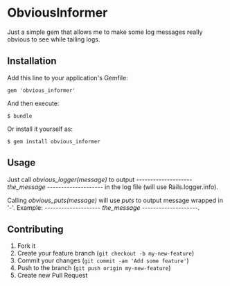 # ObviousInformer

Just a simple gem that allows me to make some log messages really obvious to see while tailing logs.

## Installation

Add this line to your application's Gemfile:

    gem 'obvious_informer'

And then execute:

    $ bundle

Or install it yourself as:

    $ gem install obvious_informer

## Usage

Just call *obvious_logger(message)* to output *-------------------- the_message --------------------* in the log file (will use Rails.logger.info).

Calling *obvious_puts(message)* will use *puts* to output message wrapped in '-'. Example: *-------------------- the_message --------------------*.


## Contributing

1. Fork it
2. Create your feature branch (`git checkout -b my-new-feature`)
3. Commit your changes (`git commit -am 'Add some feature'`)
4. Push to the branch (`git push origin my-new-feature`)
5. Create new Pull Request
